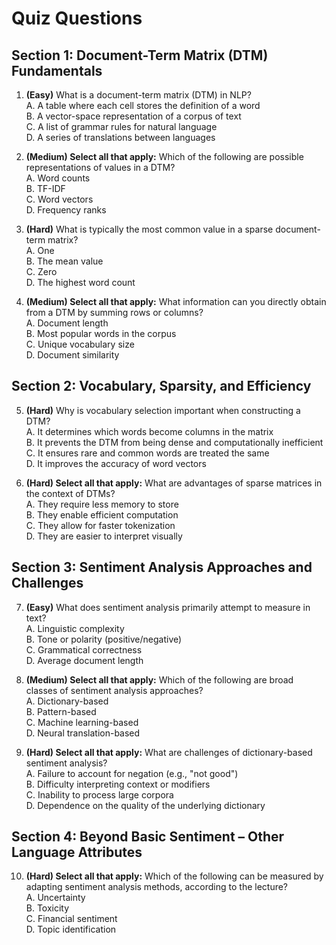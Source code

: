 # Quiz Questions

## Section 1: Document-Term Matrix (DTM) Fundamentals

1. **(Easy)** What is a document-term matrix (DTM) in NLP?  
A. A table where each cell stores the definition of a word  
B. A vector-space representation of a corpus of text  
C. A list of grammar rules for natural language  
D. A series of translations between languages  

2. **(Medium) Select all that apply:** Which of the following are possible representations of values in a DTM?  
A. Word counts  
B. TF-IDF  
C. Word vectors  
D. Frequency ranks  

3. **(Hard)** What is typically the most common value in a sparse document-term matrix?  
A. One  
B. The mean value  
C. Zero  
D. The highest word count  

4. **(Medium) Select all that apply:** What information can you directly obtain from a DTM by summing rows or columns?  
A. Document length  
B. Most popular words in the corpus  
C. Unique vocabulary size  
D. Document similarity  

## Section 2: Vocabulary, Sparsity, and Efficiency

5. **(Hard)** Why is vocabulary selection important when constructing a DTM?  
A. It determines which words become columns in the matrix  
B. It prevents the DTM from being dense and computationally inefficient  
C. It ensures rare and common words are treated the same  
D. It improves the accuracy of word vectors  

6. **(Hard) Select all that apply:** What are advantages of sparse matrices in the context of DTMs?  
A. They require less memory to store  
B. They enable efficient computation  
C. They allow for faster tokenization  
D. They are easier to interpret visually  

## Section 3: Sentiment Analysis Approaches and Challenges

7. **(Easy)** What does sentiment analysis primarily attempt to measure in text?  
A. Linguistic complexity  
B. Tone or polarity (positive/negative)  
C. Grammatical correctness  
D. Average document length  

8. **(Medium) Select all that apply:** Which of the following are broad classes of sentiment analysis approaches?  
A. Dictionary-based  
B. Pattern-based  
C. Machine learning-based  
D. Neural translation-based  

9. **(Hard) Select all that apply:** What are challenges of dictionary-based sentiment analysis?  
A. Failure to account for negation (e.g., "not good")  
B. Difficulty interpreting context or modifiers  
C. Inability to process large corpora  
D. Dependence on the quality of the underlying dictionary  

## Section 4: Beyond Basic Sentiment – Other Language Attributes

10. **(Hard) Select all that apply:** Which of the following can be measured by adapting sentiment analysis methods, according to the lecture?  
A. Uncertainty  
B. Toxicity  
C. Financial sentiment  
D. Topic identification  

